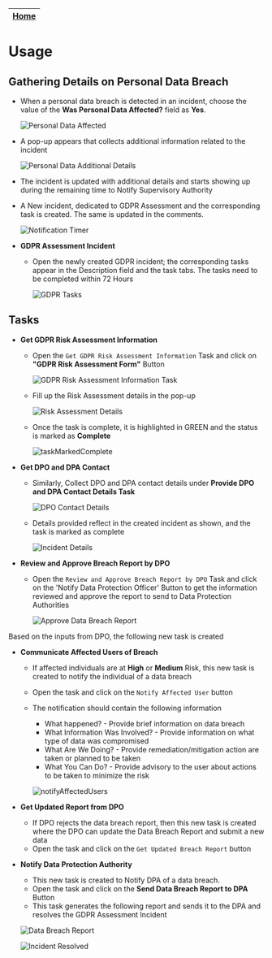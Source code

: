 | [Home](https://github.com/fortinet-fortisoar/solution-pack-gdpr-framework/blob/develop/README.md) | 
|--------------------------------------------| 

# Usage

## Gathering Details on Personal Data Breach

- When a personal data breach is detected in an incident, choose the value of the **Was Personal Data Affected?** field as **Yes**.

    ![Personal Data Affected](res/personal-data-affected.png)

- A pop-up appears that collects additional information related to the incident

    ![Personal Data Additional Details](res/personal-data-additional-details.png)

- The incident is updated with additional details and starts showing up during the remaining time to Notify Supervisory Authority
- A New incident, dedicated to GDPR Assessment and the corresponding task is created. The same is updated in the comments.

    ![Notification Timer](res/notification-timer.png)

- **GDPR Assessment Incident**
  - Open the newly created GDPR incident; the corresponding tasks appear in the Description field and the task tabs. The tasks need to be completed within 72 Hours

    ![GDPR Tasks](res/gdpr-tasks.png)

## Tasks

- **Get GDPR Risk Assessment Information**
  - Open the `Get GDPR Risk Assessment Information` Task and click on **"GDPR Risk Assessment Form"** Button

    ![GDPR Risk Assessment Information Task](res/gdpr-risk-assessment-information-task.png)

  - Fill up the Risk Assessment details in the pop-up

    ![Risk Assessment Details](res/risk-assessment-details.png)

  - Once the task is complete, it is highlighted in GREEN and the status is marked as **Complete**

    ![taskMarkedComplete](res/task-marked-complete.png)

- **Get DPO and DPA Contact**
  - Similarly, Collect DPO and DPA contact details under **Provide DPO and DPA Contact Details Task**

    ![DPO Contact Details](res/dpo-contact.png)

  - Details provided reflect in the created incident as shown, and the task is marked as complete

    ![Incident Details](res/incident-details.png)

- **Review and Approve Breach Report by DPO**
  - Open the `Review and Approve Breach Report by DPO` Task and click on the 'Notify Data Protection Officer' Button to get the information reviewed and approve the report to send to Data Protection Authorities

    ![Approve Data Breach Report](res/approve-data-breach-report.png)
  
Based on the inputs from DPO, the following new task is created

- **Communicate Affected Users of Breach**
  - If affected individuals are at **High** or **Medium** Risk, this new task is created to notify the individual of a data breach
  - Open the task and click on the `Notify Affected User` button
  - The notification should contain the following information
    - What happened? - Provide brief information on data breach
    - What Information Was Involved? - Provide information on what type of data was compromised
    - What Are We Doing? - Provide remediation/mitigation action are taken or planned to be taken
    - What You Can Do? - Provide advisory to the user about actions to be taken to minimize the risk

    ![notifyAffectedUsers](res/notify-affected-users.png)

- **Get Updated Report from DPO**
  - If DPO rejects the data breach report, then this new task is created where the DPO can update the Data Breach Report and submit a new data
  - Open the task and click on the `Get Updated Breach Report` button

- **Notify Data Protection Authority**
  - This new task is created to Notify DPA of a data breach.
  - Open the task and click on the **Send Data Breach Report to DPA** Button
  - This task generates the following report and sends it to the DPA and resolves the GDPR Assessment Incident

  ![Data Breach Report](res/data-breach-report.png)

  ![Incident Resolved](res/resolve-incident.png)
